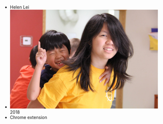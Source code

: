 <ul>
	<li>Helen Lei</li>
	<li><img src = "propic.jpg"
	<li>2018</li>
	<li>Chrome extension</li>
</ul>
